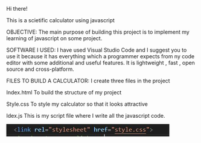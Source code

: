 Hi there!

This is a scietific calculator using javascript

OBJECTIVE:
The main purpose of building this project is to implement my learning of javascript on some project.

SOFTWARE I USED:
I have used Visual Studio Code and I suggest you to use it because it has everything which a programmer expects from ny code editor with some additional and useful features. It is lightweight , fast , open source and cross-platform.

FILES TO BUILD A CALCULATOR:
I create three files in the project

Index.html
To build the structure of my project 

Style.css
To style my calculator so that it looks attractive

Idex.js
This is my script file where I write all the javascript code.


![picture](img/Capture.jpg)
